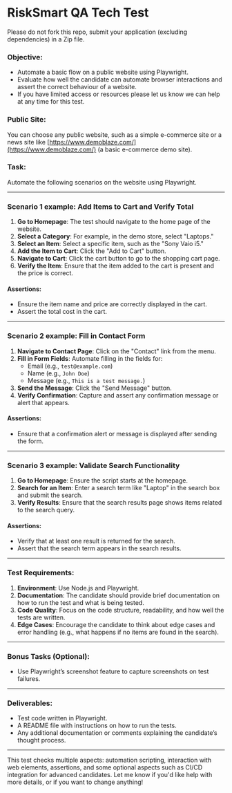 # RiskSmart QA Tech Test

Please do not fork this repo, submit your application (excluding dependencies) in a Zip file.

### **Objective**:
- Automate a basic flow on a public website using Playwright.
- Evaluate how well the candidate can automate browser interactions and assert the correct behaviour of a website.
- If you have limited access or resources please let us know we can help at any time for this test.

### **Public Site**:
You can choose any public website, such as a simple e-commerce site or a news site like [https://www.demoblaze.com/](https://www.demoblaze.com/) (a basic e-commerce demo site). 

### **Task**: 
Automate the following scenarios on the website using Playwright.

---

### **Scenario 1 example: Add Items to Cart and Verify Total**

1. **Go to Homepage**: The test should navigate to the home page of the website.
2. **Select a Category**: For example, in the demo store, select "Laptops."
3. **Select an Item**: Select a specific item, such as the "Sony Vaio i5."
4. **Add the Item to Cart**: Click the "Add to Cart" button.
5. **Navigate to Cart**: Click the cart button to go to the shopping cart page.
6. **Verify the Item**: Ensure that the item added to the cart is present and the price is correct.

#### Assertions:
- Ensure the item name and price are correctly displayed in the cart.
- Assert the total cost in the cart.

---

### **Scenario 2 example: Fill in Contact Form**

1. **Navigate to Contact Page**: Click on the "Contact" link from the menu.
2. **Fill in Form Fields**: Automate filling in the fields for:
   - Email (e.g., `test@example.com`)
   - Name (e.g., `John Doe`)
   - Message (e.g., `This is a test message.`)
3. **Send the Message**: Click the "Send Message" button.
4. **Verify Confirmation**: Capture and assert any confirmation message or alert that appears.

#### Assertions:
- Ensure that a confirmation alert or message is displayed after sending the form.

---

### **Scenario 3 example: Validate Search Functionality**

1. **Go to Homepage**: Ensure the script starts at the homepage.
2. **Search for an Item**: Enter a search term like "Laptop" in the search box and submit the search.
3. **Verify Results**: Ensure that the search results page shows items related to the search query.

#### Assertions:
- Verify that at least one result is returned for the search.
- Assert that the search term appears in the search results.

---

### **Test Requirements**:
1. **Environment**: Use Node.js and Playwright.
2. **Documentation**: The candidate should provide brief documentation on how to run the test and what is being tested.
3. **Code Quality**: Focus on the code structure, readability, and how well the tests are written.
4. **Edge Cases**: Encourage the candidate to think about edge cases and error handling (e.g., what happens if no items are found in the search).

---

### **Bonus Tasks (Optional)**:
- Use Playwright’s screenshot feature to capture screenshots on test failures.

---

### **Deliverables**:
  - Test code written in Playwright.
  - A README file with instructions on how to run the tests.
  - Any additional documentation or comments explaining the candidate’s thought process.

---

This test checks multiple aspects: automation scripting, interaction with web elements, assertions, and some optional aspects such as CI/CD integration for advanced candidates. Let me know if you'd like help with more details, or if you want to change anything!
